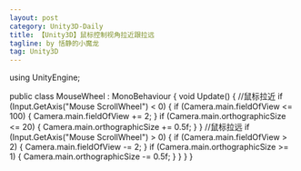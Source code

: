 ```yaml
---
layout: post
category: Unity3D-Daily
title: 【Unity3D】鼠标控制视角拉近跟拉远
tagline: by 恬静的小魔龙
tag: Unity3D
---
```


<php>
using UnityEngine;

public class MouseWheel : MonoBehaviour
{
    void Update()
    {
        //鼠标拉近
        if (Input.GetAxis("Mouse ScrollWheel") < 0)
        {
            if (Camera.main.fieldOfView <= 100)
            {
                Camera.main.fieldOfView += 2;
            }
            if (Camera.main.orthographicSize <= 20)
            {
                Camera.main.orthographicSize += 0.5f;
            }
        }
        //鼠标拉远
        if (Input.GetAxis("Mouse ScrollWheel") > 0)
        {
            if (Camera.main.fieldOfView > 2)
            {
                Camera.main.fieldOfView -= 2;
            }
            if (Camera.main.orthographicSize >= 1)
            {
                Camera.main.orthographicSize -= 0.5f;
            }
        }
    }
}
</php>
